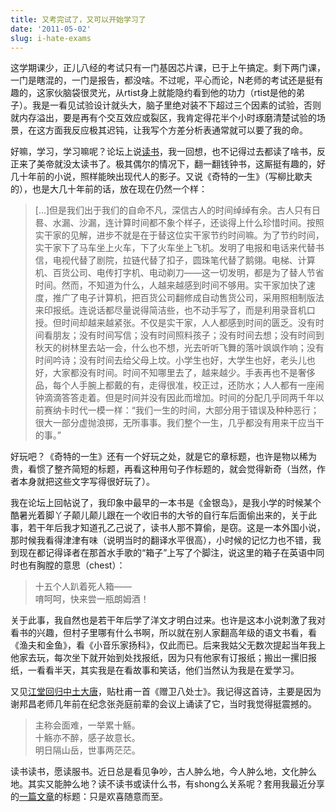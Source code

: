 ```yaml
---
title: 又考完试了，又可以开始学习了
date: '2011-05-02'
slug: i-hate-exams
---
```


这学期课少，正儿八经的考试只有一门基因芯片课，已于上午搞定。剩下两门课，一门是瞎混的，一门是报告，都没啥。不过呢，平心而论，N老师的考试还是挺有趣的，这家伙脑袋很灵光，从rtist身上就能隐约看到他的功力（rtist是他的弟子）。我是一看见试验设计就头大，脑子里绝对装不下超过三个因素的试验，否则就内存溢出，要是再有个交互效应或裂区，我肯定得花半个小时琢磨清楚试验的场景，在这方面我反应极其迟钝，让我写个方差分析表通常就可以要了我的命。

好嘛，学习，学习嘛呢？论坛上说[读书](https://d.cosx.org/d/104178)，我一回想，也不记得过去都读了啥书，反正来了美帝就没太读书了。极其偶尔的情况下，翻一翻钱钟书，这厮挺有趣的，好几十年前的小说，照样能映出现代人的影子。又说《奇特的一生》（写柳比歇夫的），也是大几十年前的话，放在现在仍然一个样：

> [...]但是我们出于我们的自命不凡，深信古人的时间绰绰有余。古人只有日晷、水漏、沙漏，连计算时间都不象个样子，还谈得上什么珍惜时间。按照实干家的见解，进步不就是在于替这位实干家节约时间嘛。为了节约时间，实干家下了马车坐上火车，下了火车坐上飞机。发明了电报和电话来代替书信，电视代替了剧院，拉链代替了扣子，圆珠笔代替了鹅翎。电梯、计算机、百货公司、电传打字机、电动剃刀——这一切发明，都是为了替人节省时间。然而，不知道为什么，人越来越感到时间不够用。实干家加快了速度，推广了电子计算机，把百货公司翻修成自动售货公司，采用照相制版法来印报纸。连说话都尽量说得简洁些，也不动手写了，而是利用录音机口授。但时间却越来越紧张。不仅是实干家，人人都感到时间的匮乏。没有时间看朋友；没有时间写信；没有时间照料孩子；没有时间去想；没有时间到秋天的树林里去站一会，什么也不想，光去听听飞舞的落叶飒飒作响；没有时间吟诗；没有时间去给父母上坟。小学生也好，大学生也好，老头儿也好，大家都没有时间。时间不知哪里去了，越来越少。手表再也不是奢侈品，每个人手腕上都戴的有，走得很准，校正过，还防水；人人都有一座闹钟滴滴答答走着。但是时间并没有因此而增加。时间的分配几乎同两千年以前赛纳卡时代一模一样：“我们一生的时间，大部分用于错误及种种恶行；很大一部分虚抛浪掷，无所事事。我们整个一生，几乎都没有用来干应当干的事。”

好玩吧？《奇特的一生》还有一个好玩之处，就是它的章标题，也许是物以稀为贵，看惯了整齐简短的标题，再看这种用句子作标题的，就会觉得新奇（当然，作者本身就把这些文字写得很好玩了）。

我在论坛上回帖说了，我印象中最早的一本书是《金银岛》，是我小学的时候某个酷暑光着脚丫子颠儿颠儿跟在一个收旧书的大爷的自行车后面偷出来的，关于此事，若干年后我才知道孔乙己说了，读书人那不算偷，是窃。这是一本外国小说，那时候我看得津津有味（说明当时的翻译水平很高），小时候的记忆力也不错，我到现在都记得译者在那首水手歌的“箱子”上写了个脚注，说这里的箱子在英语中同时也有胸膛的意思（chest）：

> 十五个人趴着死人箱——  
唷呵呵，快来尝一瓶朗姆酒！

关于此事，我自然也是若干年后学了洋文才明白过来。也许是这本小说刺激了我对看书的兴趣，但村子里哪有什么书啊，所以就在别人家翻高年级的语文书看，看《渔夫和金鱼》，看《小音乐家扬科》，仅此而已。后来我姑父无数次提起当年我上他家去玩，每次坐下就开始到处找报纸，因为只有他家有订报纸；搬出一摞旧报纸，一看看半天，其实我是在看故事和笑话，他们当然认为我是在爱学习。

又见[江堂回归中土大唐](http://li-and-jiang.com/blog/2011/05/02/huangzhuang/)，贴杜甫一首《赠卫八处士》。我记得这首诗，主要是因为谢邦昌老师几年前在纪念张尧庭前辈的会议上诵读了它，当时我觉得挺震撼的。

> 主称会面难，一举累十觞。  
十觞亦不醉，感子故意长。  
明日隔山岳，世事两茫茫。

读书读书，愿读服书。近日总是看见争吵，古人肿么地，今人肿么地，文化肿么地。其实又能肿么地？读不读书或读什么书，有shong么关系呢？套用我最近分享的[一篇文章](http://www.bullogger.com/blogs/chjguancha/archives/377904.aspx)的标题：只是欢喜随意而至。
